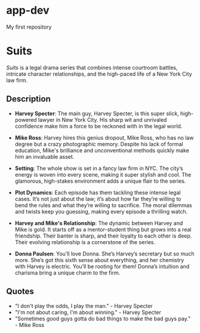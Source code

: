 # app-dev
My first repository

# Suits

*Suits* is a legal drama series that combines intense courtroom battles, intricate character relationships, and the high-paced life of a New York City law firm.

## Description

- **Harvey Specter**: The main guy, Harvey Specter, is this super slick, high-powered lawyer in New York City. His sharp wit and unrivaled confidence make him a force to be reckoned with in the legal world.

- **Mike Ross**: Harvey hires this genius dropout, Mike Ross, who has no law degree but a crazy photographic memory. Despite his lack of formal education, Mike's brilliance and unconventional methods quickly make him an invaluable asset.

- **Setting**: The whole show is set in a fancy law firm in NYC. The city’s energy is woven into every scene, making it super stylish and cool. The glamorous, high-stakes environment adds a unique flair to the series.

- **Plot Dynamics**: Each episode has them tackling these intense legal cases. It’s not just about the law; it’s about how far they’re willing to bend the rules and what they’re willing to sacrifice. The moral dilemmas and twists keep you guessing, making every episode a thrilling watch.

- **Harvey and Mike's Relationship**: The dynamic between Harvey and Mike is gold. It starts off as a mentor-student thing but grows into a real friendship. Their banter is sharp, and their loyalty to each other is deep. Their evolving relationship is a cornerstone of the series.

- **Donna Paulsen**: You’ll love Donna. She’s Harvey’s secretary but so much more. She’s got this sixth sense about everything, and her chemistry with Harvey is electric. You’ll be rooting for them! Donna’s intuition and charisma bring a unique charm to the firm.

## Quotes

- "I don't play the odds, I play the man." - Harvey Specter
- "I'm not about caring, I'm about winning." - Harvey Specter
- "Sometimes good guys gotta do bad things to make the bad guys pay." - Mike Ross

